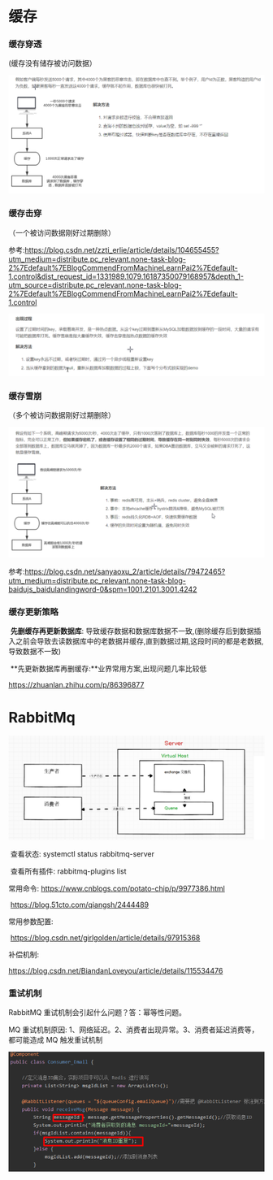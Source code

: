 

# 缓存

### 缓存穿透

(缓存没有储存被访问数据）

![1618741428290](redis.assets/1618741428290.png)

### 缓存击穿

（一个被访问数据刚好过期删除）

参考:https://blog.csdn.net/zzti_erlie/article/details/104655455?utm_medium=distribute.pc_relevant.none-task-blog-2%7Edefault%7EBlogCommendFromMachineLearnPai2%7Edefault-1.control&dist_request_id=1331989.1079.16187350079168957&depth_1-utm_source=distribute.pc_relevant.none-task-blog-2%7Edefault%7EBlogCommendFromMachineLearnPai2%7Edefault-1.control

![1618741560165](redis.assets/1618741560165.png)

### 缓存雪崩

（多个被访问数据刚好过期删除）

![1618735392301](redis.assets/1618735392301.png)

参考:https://blog.csdn.net/sanyaoxu_2/article/details/79472465?utm_medium=distribute.pc_relevant.none-task-blog-baidujs_baidulandingword-0&spm=1001.2101.3001.4242





### 缓存更新策略

​		**先删缓存再更新数据库**: 导致缓存数据和数据库数据不一致,(删除缓存后到数据插入之前会导致去读数据库中的老数据并缓存,直到数据过期,这段时间的都是老数据,导致数据不一致)

​    	**先更新数据库再删缓存:**业界常用方案,出现问题几率比较低

https://zhuanlan.zhihu.com/p/86396877



# RabbitMq

![1618839865249](redis.assets/1618839865249.png)

​	查看状态: systemctl status rabbitmq-server   

​	查看所有插件:   rabbitmq-plugins  list  

常用命令: https://www.cnblogs.com/potato-chip/p/9977386.html

​				  https://blog.51cto.com/qiangsh/2444489

常用参数配置:

​					https://blog.csdn.net/girlgolden/article/details/97915368

补偿机制:

https://blog.csdn.net/BiandanLoveyou/article/details/115534476

### 重试机制

RabbitMQ 重试机制会引起什么问题？答：幂等性问题。

MQ 重试机制原因:  1、网络延迟。2、消费者出现异常。3、消费者延迟消费等，都可能造成 MQ 触发重试机制

![1619422198935](redis.assets/1619422198935.png)

